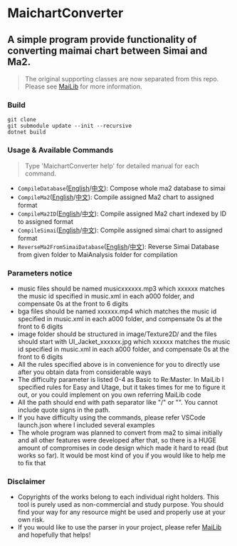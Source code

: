 # MaichartConverter

## A simple program provide functionality of converting maimai chart between Simai and Ma2.

> The original supporting classes are now separated from this repo. Please
> see [MaiLib](https://github.com/Neskol/MaiLib) for more information.

### Build

    git clone
    git submodule update --init --recursive
    dotnet build

### Usage & Available Commands

> Type 'MaichartConverter help' for detailed manual for each command.

- `CompileDatabase`([English](./Manuals/ENG/CompileDatabase.md)/[中文](./Manuals/CHN/CompileDatabase_CN.md)): Compose
  whole ma2 database to simai
- `CompileMa2`([English](./Manuals/ENG/CompileMa2.md)/[中文](./Manuals/CHN/CompileMa2_CN.md)): Compile assigned Ma2
  chart to assigned format
- `CompileMa2ID`([English](./Manuals/ENG/CompileMa2ID.md)/[中文](./Manuals/CHN/CompileMa2ID_CN.md)): Compile assigned
  Ma2 chart indexed by ID to assigned format
- `CompileSimai`([English](./Manuals/ENG/CompileSimai.md)/[中文](./Manuals/CHN/CompileSimai_CN.md)): Compile assigned
  simai chart to assigned format
- `ReverseMa2FromSimaiDatabase`([English](./Manuals/ENG/ReverseMa2FromSimaiDatabase.md)/[中文](./Manuals/CHN/ReverseMa2FromSimaiDatabase_CN.md)): Reverse Simai Database from given folder to MaiAnalysis folder for compilation

### Parameters notice

- music files should be named musicxxxxxx.mp3 which xxxxxx matches the music id specified in music.xml in each a000
  folder, and compensate 0s at the front to 6 digits
- bga files should be named xxxxxx.mp4 which matches the music id specified in music.xml in each a000 folder, and
  compensate 0s at the front to 6 digits
- image folder should be structured in image/Texture2D/ and the files should start with UI_Jacket_xxxxxx.jpg which
  xxxxxx matches the music id specified in music.xml in each a000 folder, and compensate 0s at the front to 6 digits
- All the rules specified above is in convenience for you to directly use after you obtain data from considerable
  ways
- The difficulty parameter is listed 0-4 as Basic to Re:Master. In MaiLib I specified rules for Easy and Utage, but it
  takes times for me to figure it out, or you could implement on you own referring MaiLib code
- All the path should end with path separator like "/" or "\". You cannot include quote signs in the path.
- If you have difficulty using the commands, please refer VSCode launch.json where I included several examples
- The whole program was planned to convert from ma2 to simai initially and all other features were developed after that,
  so there is a HUGE amount of compromises in code design which made it hard to read (but works so far). It would be
  most kind of you if you would like to help me to fix that

### Disclaimer

- Copyrights of the works belong to each individual right holders. This tool is purely used as non-commercial and study
  purpose. You should find your way for any resource might be used and properly use at your own risk.
- If you would like to use the parser in your project, please refer [MaiLib](https://github.com/Neskol/MaiLib) and
  hopefully that helps!
